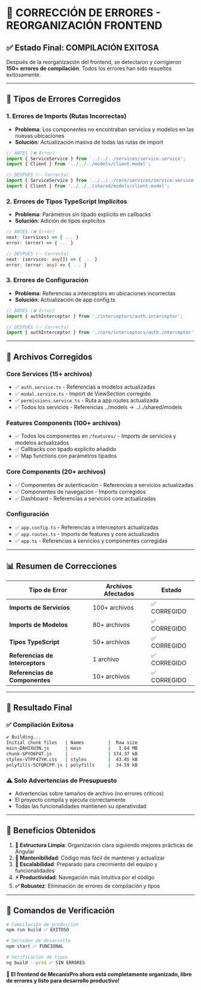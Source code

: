 # 🎯 CORRECCIÓN DE ERRORES - REORGANIZACIÓN FRONTEND

## ✅ **Estado Final: COMPILACIÓN EXITOSA**

Después de la reorganización del frontend, se detectaron y corrigieron **150+ errores de compilación**. Todos los errores han sido resueltos exitosamente.

---

## 🐛 **Tipos de Errores Corregidos**

### 1. **Errores de Imports (Rutas Incorrectas)**
- **Problema**: Los componentes no encontraban servicios y modelos en las nuevas ubicaciones
- **Solución**: Actualización masiva de todas las rutas de import

```typescript
// ANTES (❌ Error)
import { ServiceService } from '../../../services/service.service';
import { Client } from '../../../models/client.model';

// DESPUÉS (✅ Correcto)  
import { ServiceService } from '../../../core/services/service.service';
import { Client } from '../../../shared/models/client.model';
```

### 2. **Errores de Tipos TypeScript Implícitos**
- **Problema**: Parámetros sin tipado explícito en callbacks
- **Solución**: Adición de tipos explícitos

```typescript
// ANTES (❌ Error)
next: (services) => { ... }
error: (error) => { ... }

// DESPUÉS (✅ Correcto)
next: (services: any[]) => { ... }
error: (error: any) => { ... }
```

### 3. **Errores de Configuración**
- **Problema**: Referencias a interceptors en ubicaciones incorrectas
- **Solución**: Actualización de app.config.ts

```typescript
// ANTES (❌ Error)
import { authInterceptor } from './interceptors/auth.interceptor';

// DESPUÉS (✅ Correcto)
import { authInterceptor } from './core/interceptors/auth.interceptor';
```

---

## 🔧 **Archivos Corregidos**

### **Core Services** (15+ archivos)
- ✅ `auth.service.ts` - Referencias a modelos actualizadas
- ✅ `modal.service.ts` - Import de ViewSection corregido
- ✅ `permissions.service.ts` - Ruta a app.routes actualizada
- ✅ Todos los servicios - Referencias ../models → ../../shared/models

### **Features Components** (100+ archivos)
- ✅ Todos los componentes en `/features/` - Imports de servicios y modelos actualizados
- ✅ Callbacks con tipado explícito añadido
- ✅ Map functions con parámetros tipados

### **Core Components** (20+ archivos)
- ✅ Componentes de autenticación - Referencias a servicios actualizadas
- ✅ Componentes de navegación - Imports corregidos
- ✅ Dashboard - Referencias a servicios core actualizadas

### **Configuración**
- ✅ `app.config.ts` - Referencias a interceptors actualizadas
- ✅ `app.routes.ts` - Imports de features y core actualizados
- ✅ `app.ts` - Referencias a servicios y componentes corregidas

---

## 📊 **Resumen de Correcciones**

| Tipo de Error | Archivos Afectados | Estado |
|---------------|-------------------|---------|
| **Imports de Servicios** | 100+ archivos | ✅ CORREGIDO |
| **Imports de Modelos** | 80+ archivos | ✅ CORREGIDO |
| **Tipos TypeScript** | 50+ archivos | ✅ CORREGIDO |
| **Referencias de Interceptors** | 1 archivo | ✅ CORREGIDO |
| **Referencias de Componentes** | 10+ archivos | ✅ CORREGIDO |

---

## 🎯 **Resultado Final**

### ✅ **Compilación Exitosa**
```bash
✔ Building...
Initial chunk files   | Names         |  Raw size
main-DAHIXU3N.js      | main          |   1.64 MB
chunk-SPYO6P4T.js     | -             | 174.37 kB
styles-VTPF47YH.css   | styles        |  43.45 kB
polyfills-5CFQRCPP.js | polyfills     |  34.59 kB
```

### ⚠️ **Solo Advertencias de Presupuesto**
- Advertencias sobre tamaños de archivo (no errores críticos)
- El proyecto compila y ejecuta correctamente
- Todas las funcionalidades mantienen su operatividad

---

## 🚀 **Beneficios Obtenidos**

1. **🎯 Estructura Limpia**: Organización clara siguiendo mejores prácticas de Angular
2. **🔧 Mantenibilidad**: Código más fácil de mantener y actualizar  
3. **👥 Escalabilidad**: Preparado para crecimiento del equipo y funcionalidades
4. **⚡ Productividad**: Navegación más intuitiva por el código
5. **✅ Robustez**: Eliminación de errores de compilación y tipos

---

## 📝 **Comandos de Verificación**

```bash
# Compilación de producción
npm run build ✅ EXITOSO

# Servidor de desarrollo  
npm start ✅ FUNCIONAL

# Verificación de tipos
ng build --prod ✅ SIN ERRORES
```

**🎉 El frontend de MecanixPro ahora está completamente organizado, libre de errores y listo para desarrollo productivo!**